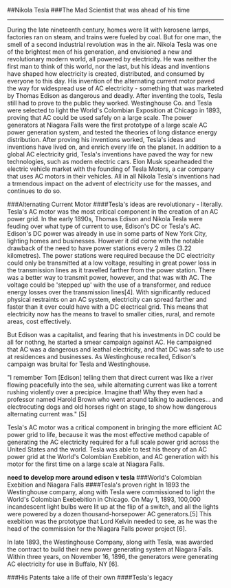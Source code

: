 ##Nikola Tesla
###The Mad Scientist that was ahead of his time



---
During the late nineteenth century, homes were lit with kerosene lamps, factories ran on steam, and trains were fueled by coal.
But for one man, the smell of a second industrial revolution was in the air. Nikola Tesla was one of the brightest men of his generation, and envisioned a new and revolutionary modern world, all powered by electricity.
He was neither the first man to think of this world, nor the last, but his ideas and inventions have shaped how electricity is created, distributed, and consumed by everyone to this day.
His invention of the alternating current motor paved the way for widespread use of AC electricity - something that was marketed by Thomas Edison as dangerous and deadly. 
After inventing the tools, Tesla still had to prove to the public they worked. Westinghouse Co. and Tesla were selected to light the World's Colombian Exposition at Chicago in 1893, proving that AC could be used safely on a large scale. The power generators at Niagara Falls were the first prototype of a large scale AC power generation system, and tested the theories of long distance energy distribution. 
After proving his inventions worked, Tesla's ideas and inventions have lived on, and enrich every life on the planet. In addition to a global AC electricity grid, Tesla's inventions have paved the way for new technologies, such as modern electric cars. Elon Musk spearheaded the electric vehicle market with the founding of Tesla Motors, a car company that uses AC motors in their vehicles.
All in all Nikola Tesla's inventions had a trmendous impact on the advent of electricity use for the masses, and continues
to do so.

###Alternating Current Motor
####Tesla's ideas are revolutionary - literally.
Tesla's AC motor was the most critical component in the creation of an AC power grid. In the early 1890s, Thomas Edison and Nikola Tesla were feuding over what type of current to use, Edison's DC or Tesla's AC. Edison's DC power was already in use in some parts of New York City, lighting homes and businesses. However it did come with the notable drawback of the need to have power stations every 2 miles (3.22 kilometres). The power stations were required because the DC electricity could only be transmitted at a low voltage, resulting in great power loss in the transmission lines as it travelled farther from the power station. There was a better way to transmit power, however, and that was with AC. The voltage could be 'stepped up' with the use of a transformer, and reduce energy losses over the transmission lines[4]. With significantly reduced physical restraints on an AC system, electricity can spread farther and faster than it ever could have with a DC electrical grid. This means that electricity now has the means to travel to smaller cities, rural, and remote areas, cost effectively. 

But Edison was a capitalist, and fearing that his investments in DC could be all for nothng, he started a smear campaign against AC. He campaigned that AC was a dangerous and leathal electricity, and that DC was safe to use at residences and businesses. As Westinghouse recalled, Edison's campaign was bruital for Tesla and Westinghouse.

"I remember Tom [Edison] telling them that direct current was like a river flowing peacefully into the sea, while alternating current was like a torrent rushing violently over a precipice. Imagine that! Why they even had a professor named Harold Brown who went around talking to audiences... and electrocuting dogs and old horses right on stage, to show how dangerous alternating current was." [5]

Tesla's AC motor was a critical component in bringing the more efficient AC power grid to life, because it was the most effective method capable of generating the AC electricity required for a full scale power grid across the United States and the world. Tesla was able to test his theory of an AC power grid at the World's Colombian Exebition, and AC generation with his motor for the first time on a large scale at Niagara Falls.

**need to develop more around edison v tesla**
###World's Colombian Exebition and Niagara Falls
####Tesla's proven right
In 1893 the Westinghouse company, along with Tesla were commissioned to light the World's Colombian Exebebition in Chicago. On May 1, 1893, 100,000 incandescent light bulbs were lit up at the flip of a switch, and all the lights were powered by a dozen thousand-horsepower AC generators.[5] This exebition was the prototype that Lord Kelvin needed to see, as he was the head of the commission for the Niagara Falls power project [6].


In late 1893, the Westinghouse Company, along with Tesla, was awarded the contract to build their new power generating system at Niagara Falls. Within three years, on November 16, 1896, the generators were generating AC electricity for use in Buffalo, NY [6]. 


###His Patents take a life of their own
####Tesla's legacy
